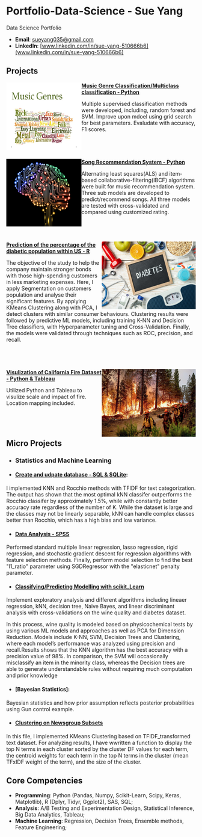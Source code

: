 # Portfolio-Data-Science - Sue Yang
Data Science Portfolio 

- **Email**: [sueyang035@gmail.com](sueyang035@gmail.com)
- **LinkedIn**: [www.linkedin.com/in/sue-yang-510666b6](www.linkedin.com/in/sue-yang-510666b6)

## Projects

<img align="left" width="200" height="180" src="https://github.com/sueyang035/Portfolio-Data-Science/blob/main/music.webp"> **[Music Genre Classification/Multiclass classification - Python](https://github.com/jjbocek/ToxicApp.git)**

Multiple supervised classification methods were developed, including, random forest and SVM.
Improve upon mdoel using grid search for best parameters. 
Evaludate with accuracy, F1 scores.


#
<br />

<img align="left" width="200" height="180" src="https://github.com/sueyang035/Portfolio-Data-Science/blob/main/song.webp"> **[Song Recommendation System - Python](https://github.com/Celinejxy/JESTER-DS)**

Alternating least squares(ALS) and item-based collaborative-filtering(IBCF) algorithms were built for music recommendation system. Three sub models are developed to predict/recommend songs. All three models are tested with cross-validated and compared using customized rating. 

#
<br />

<img align="right" width="250" height="180" src="https://github.com/sueyang035/Portfolio-Data-Science/blob/main/diabetes.jpg"> **[Prediction of the percentage of the diabetic population within US - R](https://github.com/Celinejxy/Predicting-Consumer-Spending.git)**

The objective of the study to help the company maintain stronger bonds with those high-spending customers in less marketing expenses. Here, I apply Segmentation on customers population and analyse their significant features. By applying KMeans Clustering along with PCA, I detect clusters with similar consumer behaviours. Clustering results were followed by predictive ML models, including training K-NN and Decision Tree classifiers, with Hyperparameter tuning and Cross-Validation. Finally, the models were validated through techniques such as ROC, precision, and recall.
#
<br />

<img align="right" width="250" height="180" src="https://github.com/sueyang035/Portfolio-Data-Science/blob/main/fire.webp"> **[Visulization of California Fire Dataset - Python & Tableau ]()**

Utilized Python and Tableau to visulize scale and impact of fire.
Location mapping included. 

#

<br />


## Micro Projects

- ### Statistics and Machine Learning

- #### **[Create and udpate database - SQL & SQLite]()**:

I implemented KNN and Rocchio methods with TFIDF for text categorization. The output has shown that the most optimal kNN classifer outperforms the Rocchio classifer by approximately 1.5%, while with constantly better accuracy rate regardless of the number of K. While the dataset is large and the classes may not be linearly separable, kNN can handle complex classes better than Rocchio, which has a high bias and low variance.

 - #### [Data Analysis - SPSS](linear_regression)
Performed standard multiple linear regression, lasso regression, rigid regression, and stochastic gradient descent for regression algorithms with feature selection methods. Finally, perform model selection to find the best "l1_ratio" parameter using SGDRegressor with  the "elasticnet" penalty parameter. 

- #### [Classifying/Predicting Modelling with scikit_Learn ](Classification)
Implement exploratory analysis and different algorithms including lineaer regression, kNN, decision tree, Naive Bayes, and linear discriminant analysis with cross-validations on the wine quality and diabetes dataset. 

In this process, wine quality is modeled based on physicochemical tests by using various ML models and approaches as well as PCA for Dimension Reduction. 
Models include K-NN, SVM, Decision Trees and Clustering, where each model’s performance was analyzed using precision and recall.Results shows that the KNN algorithm has the best accuracy with a precision value of 98%. In comparison, the SVM will occasionally misclassify an item in the minority class, whereas the Decision trees are able to generate understandable rules without requiring much computation and prior knowledge
- #### [Bayesian Statistics]:
Bayesian statistics and how prior assumption reflects posterior probabilities using Gun control example. 

 - ####  [Clustering on Newsgroup Subsets](KMeans_Newsgroup_subset)

In this file, I implemented KMeans Clustering based on TFIDF_transformed text dataset. For analyzing results, I have wwritten a function to display the top N terms in each cluster sorted by the cluster DF values for each term, the centroid weights for each term in the top N terms in the cluster (mean TFxIDF weight of the term), and the size of the cluster.
 
## Core Competencies

- **Programming**: Python (Pandas, Numpy, Scikit-Learn, Scipy, Keras, Matplotlib), R (Dplyr, Tidyr, Ggplot2), SAS, SQL;
- **Analysis**: A/B Testing and Experimentation Design, Statistical Inference, Big Data Analytics, Tableau; 
- **Machine Learning**: Regression, Decision Trees, Ensemble methods, Feature Engineering;
